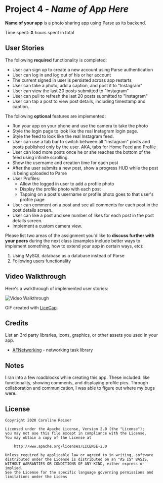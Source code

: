 # Project 4 - *Name of App Here*

**Name of your app** is a photo sharing app using Parse as its backend.

Time spent: **X** hours spent in total

## User Stories

The following **required** functionality is completed:

- User can sign up to create a new account using Parse authentication
- User can log in and log out of his or her account
- The current signed in user is persisted across app restarts
- User can take a photo, add a caption, and post it to "Instagram"
- User can view the last 20 posts submitted to "Instagram"
- User can pull to refresh the last 20 posts submitted to "Instagram"
- User can tap a post to view post details, including timestamp and caption.

The following **optional** features are implemented:

- Run your app on your phone and use the camera to take the photo
- Style the login page to look like the real Instagram login page.
- Style the feed to look like the real Instagram feed.
- User can use a tab bar to switch between all "Instagram" posts and posts published only by the user. AKA, tabs for Home Feed and Profile
- User can load more posts once he or she reaches the bottom of the feed using infinite scrolling.
- Show the username and creation time for each post
- After the user submits a new post, show a progress HUD while the post is being uploaded to Parse
- User Profiles:
  - Allow the logged in user to add a profile photo
  - Display the profile photo with each post
  - Tapping on a post's username or profile photo goes to that user's profile page
- User can comment on a post and see all comments for each post in the post details screen.
- User can like a post and see number of likes for each post in the post details screen.
- Implement a custom camera view.

Please list two areas of the assignment you'd like to **discuss further with your peers** during the next class (examples include better ways to implement something, how to extend your app in certain ways, etc):

1. Using MySQL database as a database instead of Parse
2. Following users functionality

## Video Walkthrough

Here's a walkthrough of implemented user stories:

<img src='https://i.imgur.com/3iX4WXf.gifv' title='Video Walkthrough' width='' alt='Video Walkthrough' />

GIF created with [LiceCap](http://www.cockos.com/licecap/).

## Credits

List an 3rd party libraries, icons, graphics, or other assets you used in your app.

- [AFNetworking](https://github.com/AFNetworking/AFNetworking) - networking task library


## Notes

I ran into a few roadblocks while creating this app. These included: like functionality, showing comments, and displaying profile pics. Through collaboration and communication, I was able to figure out where my bugs were.

## License

    Copyright 2020 Caroline Reiser

    Licensed under the Apache License, Version 2.0 (the "License");
    you may not use this file except in compliance with the License.
    You may obtain a copy of the License at

        http://www.apache.org/licenses/LICENSE-2.0

    Unless required by applicable law or agreed to in writing, software
    distributed under the License is distributed on an "AS IS" BASIS,
    WITHOUT WARRANTIES OR CONDITIONS OF ANY KIND, either express or implied.
    See the License for the specific language governing permissions and
    limitations under the Licens
